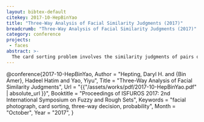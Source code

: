 ```yaml
---
layout: bibtex-default
citekey: 2017-10-HepBinYao
title: "Three-Way Analysis of Facial Similarity Judgments (2017)"
breadcrumb: "Three-Way Analysis of Facial Similarity Judgments (2017)"
category: conference
projects:
 - faces
abstract: >-
  The card sorting problem involves the similarity judgments of pairs of photos, taken from a set of photos, by a group of participants. Given the lack of an objective standard for judging similarity, different participants may be using different strategies in judging the similarity of photos. It could be very useful to identify and study these strategies. In this paper, we present a framework for three-way analysis of judgments of similarity. Based on judgments by the set of participants, we divide all pairs of photos into three classes: a set of similar pairs that are judged by at least 60% of participants as similar; a set of dissimilar pairs that are judged by at least 60% of participants as dissimilar; and a set of undecidable pairs that have conflicting judgments. A more refined three-way classification method is also suggested based on a quantitative description of the quality of similarity judgments. The classification in terms of three classes provides an effective method to examine the notions of similarity, dissimilarity, and disagreement.
---
```

@conference{2017-10-HepBinYao,
	Author =  "Hepting, Daryl H. and {Bin Amer}, Hadeel Hatim and Yao, Yiyu",
	Title =  "Three-Way Analysis of Facial Similarity Judgments",
	Url = \"{{"/assets/works/pdf/2017-10-HepBinYao.pdf" | absolute_url }}\",
	Booktitle =  "Proceedings of ISFUROS 2017: 2nd International Symposium on Fuzzy and Rough Sets",
	Keywords =  "facial photograph, card sorting, three-way decision, probability",
	Month =  "October",
	Year =  "2017",
}
